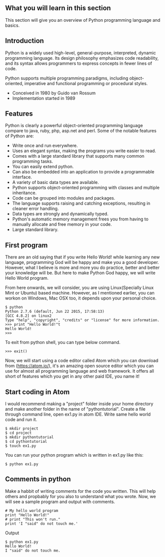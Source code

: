 ## What you will learn in this section

This section will give you an overview of Python programming language and basics.

## Introduction
Python is a widely used high-level, general-purpose, interpreted, dynamic programming language. Its design philosophy emphasizes code readability, and its syntax allows programmers to express concepts in fewer lines of code.

Python supports multiple programming paradigms, including object-oriented, imperative and functional programming or procedural styles.

- Conceived in 1980 by Guido van Rossum
- Implementation started in 1989

## Features
Python is clearly a powerful object-oriented programming language compare to java, ruby, php, asp.net and perl. Some of the notable features of Python are:

- Write once and run everywhere.
- Uses an elegant syntax, making the programs you write easier to read.
- Comes with a large standard library that supports many common programming tasks.
- You can easily extend python.
- Can also be embedded into an application to provide a programmable interface.
- A variety of basic data types are available.
- Python supports object-oriented programming with classes and multiple inheritance.
- Code can be grouped into modules and packages.
- The language supports raising and catching exceptions, resulting in cleaner error handling.
- Data types are strongly and dynamically typed.
- Python's automatic memory management frees you from having to manually allocate and free memory in your code.
- Large standard library.

## First program
There are an old saying that if you write Hello World! while learning any new language, programming God will be happy and make you a good developer. However, what I believe is more and more you do practice, better and better your knowledge will be. But here to make Python God happy, we will write Hello World program.

From here onwards, we will consider, you are using Linux(Specially Linux Mint or Ubuntu) based machine. However, as I mentioned earlier, you can workon on Windows, Mac OSX too, it depends upon your personal choice.

```
$ python
Python 2.7.6 (default, Jun 22 2015, 17:58:13)
[GCC 4.8.2] on linux2
Type "help", "copyright", "credits" or "license" for more information.
>>> print "Hello World!"t
Hello World!
>>>
```
To exit from python shell, you can type below command.
```
>>> exit()
```
Now, we will start using a code editor called Atom which you can download from (https://atom.io/), it's an amazing open source editor which you can use for almost all programming language and web framework. It offers all short of features which you get in any other paid IDE, you name it!

## Start coding in Atom
I would recommend making a "project" folder inside your home directory and make another folder in the name of "pythontutorial". Create a file through command line, open ex1.py in atom IDE. Write same hello world code and run it.

```
$ mkdir project
$ cd project
$ mkdir pythontutorial
$ cd pythontutorial
$ touch ex1.py
```
You can run your python program which is written in ex1.py like this:

```
$ python ex1.py
```

## Comments in python
Make a habbit of writing comments for the code you written. This will help others and propbably for you also to understand what you wrote. Now, we will see a sample program and output with comments.

```
# My hello world program
print "Hello World!"
# print "This won't run."
print 'I "said" do not touch me.'
```
Output

```
$ python ex1.py
Hello World!
I "said" do not touch me.
```

